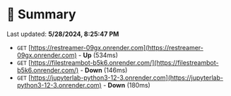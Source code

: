 # 📖 Summary
Last updated: **5/28/2024, 8:25:47 PM**

- `GET` [https://restreamer-09gx.onrender.com](https://restreamer-09gx.onrender.com) - **Up** (534ms)
- `GET` [https://filestreambot-b5k6.onrender.com/](https://filestreambot-b5k6.onrender.com/) - **Down** (146ms)
- `GET` [https://jupyterlab-python3-12-3.onrender.com](https://jupyterlab-python3-12-3.onrender.com) - **Down** (180ms)
